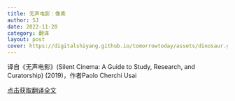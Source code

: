 ```yaml
---
title: 无声电影：像素
author: SJ
date: 2022-11-20
category: 翻译
layout: post
cover: https://digitalshiyang.github.io/tomorrowtoday/assets/dinosaur.gif
---
```


译自《无声电影》(Silent Cinema: A Guide to Study, Research, and Curatorship) (2019)，作者Paolo Cherchi Usai

[点击获取翻译全文](https://digitalshiyang.github.io/tomorrowtoday/assets/pixel.pdf)

